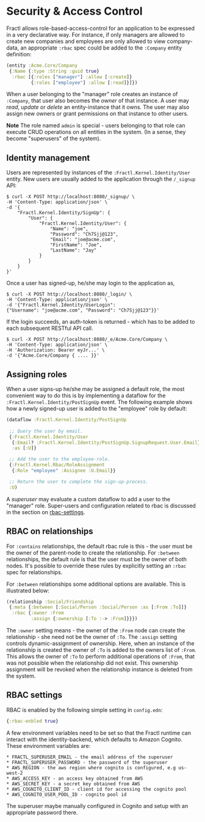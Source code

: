 # Security & Access Control

Fractl allows role-based-access-control for an application to be expressed in a very declarative way. For instance,
if only managers are allowed to create new companies and employees are only allowed to view company-data, 
an appropriate `:rbac` spec could be added to the `:Company` entity definition:

```clojure
(entity :Acme.Core/Company
 {:Name {:type :String :guid true}
  :rbac [{:roles ["manager"] :allow [:create]}
         {:roles ["employee"] :allow [:read]}]})
```
When a user belonging to the "manager" role creates an instance of `:Company`, that user also becomes the *owner* of that
instance. A user may *read*, *update* or *delete* an entity-instance that it owns. The user may also assign new owners
or grant permissions on that instance to other users.

**Note** The role named `admin` is special - users belonging to that role can execute CRUD operations on all entities in the system. (In a sense, they become "superusers" of the system).

## Identity management

Users are represented by instances of the `:Fractl.Kernel.Identity/User` entity. New users are usually added to the application
through the `/_signup` API:

```shell
$ curl -X POST http://localhost:8080/_signup/ \
-H 'Content-Type: application/json' \
-d '{
    "Fractl.Kernel.Identity/SignUp": {
        "User": {
            "Fractl.Kernel.Identity/User": {
                "Name": "joe",
                "Password": "Ch7Sjj@123",
                "Email": "joe@acme.com",
                "FirstName": "Joe",
                "LastName": "Jay"
            }
        }
    }
}'

```
Once a user has signed-up, he/she may login to the application as,

```shell
$ curl -X POST http://localhost:8080/_login/ \
-H 'Content-Type: application/json' \
-d '{"Fractl.Kernel.Identity/UserLogin":
{"Username": "joe@acme.com", "Password": "Ch7Sjj@123"}}'
```

If the login succeeds, an auth-token is returned - which has to be added to each subsequent RESTful API call.

```shell
$ curl -X POST http://localhost:8080/_e/Acme.Core/Company \
-H 'Content-Type: application/json' \
-H 'Authorization: Bearer eyJr...' \
-d '{"Acme.Core/Company { .... }}'
```

## Assigning roles

When a user signs-up he/she may be assigned a default role, the most convenient way to do this is by implementing a dataflow for the
`:Fractl.Kernel.Identity/PostSignUp` event. The following example shows how a newly signed-up user is added to the "employee" role
by default:

```clojure
(dataflow :Fractl.Kernel.Identity/PostSignUp
 
 ;; Query the user by email.
 {:Fractl.Kernel.Identity/User
  {:Email? :Fractl.Kernel.Identity/PostSignUp.SignupRequest.User.Email}
  :as [:U]}

 ;; Add the user to the employee-role.
 {:Fractl.Kernel.Rbac/RoleAssignment
  {:Role "employee" :Assignee :U.Email}}

 ;; Return the user to complete the sign-up-process.
 :U)
```

A *superuser* may evaluate a custom dataflow to add a user to the "manager" role. Super-users and configuration related to
rbac is discussed in the section on [rbac-settings](#rbac-settings).

## RBAC on relationships

For `:contains` relationships, the default rbac rule is this - the user must be the owner of the parent-node to create the
relationship. For `:between` relationships, the default rule is that the user must be the owner of both nodes. It's possible
to override these rules by explicitly setting an `:rbac` spec for relationships.

For `:between` relationships some additional options are available. This is illustrated below:

```clojure
(relationship :Social/Friendship
 {:meta {:between [:Social/Person :Social/Person :as [:From :To]]}
  :rbac {:owner :From
         :assign {:ownership [:To :-> :From]}}})
```

The `:owner` setting means - the owner of the `:From` node can create the relationship - she need not be the owner
of `:To`. The `:assign` setting controls dynamic-assignment of ownership. Here, when an instance of the relationship
is created the owner of `:To` is added to the owners list of `:From`. This allows the owner of `:To` to perform additional
operations of `:From`, that was not possible when the relationship did not exist. This ownership assignment will be revoked when
the relationship instance is deleted from the system.

## RBAC settings

RBAC is enabled by the following simple setting in `config.edn`:

```clojure
{:rbac-enbled true}
```
A few environment variables need to be set so that the Fractl runtime can interact with the identity-backend, which defaults to
Amazon Cognito. These environment variables are:

```
* FRACTL_SUPERUSER_EMAIL - the email address of the superuser
* FRACTL_SUPERUSER_PASSWORD - the password of the superuser
* AWS_REGION - the aws region where cognito is configured, e.g us-west-2
* AWS_ACCESS_KEY - an access key obtained from AWS
* AWS_SECRET_KEY - a secret key obtained from AWS
* AWS_COGNITO_CLIENT_ID - client id for accessing the cognito pool
* AWS_COGNITO_USER_POOL_ID - cognito pool id
```

The superuser maybe manually configured in Cognito and setup with an appropriate password there.

